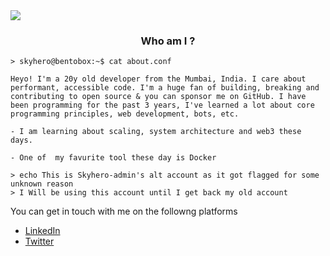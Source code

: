 <img src = "https://imgur.com/S8kYCTp.png" />

<center>
    <h3>Who am I ?</h3>
</center>

```shell
> skyhero@bentobox:~$ cat about.conf

Heyo! I'm a 20y old developer from the Mumbai, India. I care about performant, accessible code. I'm a huge fan of building, breaking and contributing to open source & you can sponsor me on GitHub. I have been programming for the past 3 years, I've learned a lot about core programming principles, web development, bots, etc.

- I am learning about scaling, system architecture and web3 these days.

- One of  my favurite tool these day is Docker
```

```shell
> echo This is Skyhero-admin's alt account as it got flagged for some unknown reason
> I Will be using this account until I get back my old account
```

You can get in touch with me on the followng platforms

- [LinkedIn](https://linkedin.com/in/skyhero)
- [Twitter](https://twitter.com/Skyhero_alt)
